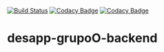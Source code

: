 [![Build Status](https://travis-ci.org/martinCastello/desapp-grupoO-backend.svg?branch=master)](https://travis-ci.org/martinCastello/desapp-grupoO-backend)
[![Codacy Badge](https://api.codacy.com/project/badge/Grade/f76f3f8717e3448caa3fc4a11a7c3388)](https://app.codacy.com/manual/martinCastello/desapp-grupoO-backend?utm_source=github.com&utm_medium=referral&utm_content=martinCastello/desapp-grupoO-backend&utm_campaign=Badge_Grade_Dashboard)
[![Codacy Badge](https://app.codacy.com/project/badge/Coverage/0d6fecc4f93845f692a6a5dbd24cb275)](https://www.codacy.com/manual/martinCastello/desapp-grupoO-backend?utm_source=github.com&utm_medium=referral&utm_content=martinCastello/desapp-grupoO-backend&utm_campaign=Badge_Coverage)

# desapp-grupoO-backend
